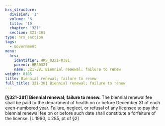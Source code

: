 ```yaml
---
hrs_structure:
  division: '1'
  volume: '6'
  title: '19'
  chapter: '321'
  section: 321-381
type: hrs_section
tags:
  - Government
menu:
  hrs:
    identifier: HRS_0321-0381
    parent: HRS0321
    name: 321-381 Biennial renewal; failure to renew
weight: 8105
title: Biennial renewal; failure to renew
full_title: 321-381 Biennial renewal; failure to renew
---
```

**[§321-381]** **Biennial renewal; failure to renew.** The biennial renewal fee shall be paid to the department of health on or before December 31 of each even-numbered year. Failure, neglect, or refusal of any licensee to pay the biennial renewal fee on or before such date shall constitute a forfeiture of the license. [L 1990, c 285, pt of §2]